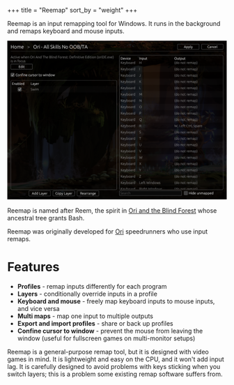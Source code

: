 +++
title = "Reemap"
sort_by = "weight"
+++

Reemap is an input remapping tool for Windows. It runs in the background
and remaps keyboard and mouse inputs.

![screenshot](example.png)

Reemap is named after Reem, the spirit in [Ori and the Blind Forest][Ori] whose ancestral
tree grants Bash.

Reemap was originally developed for [Ori] speedrunners who use input remaps.

# Features

- **Profiles** - remap inputs differently for each program
- **Layers** - conditionally override inputs in a profile
- **Keyboard and mouse** - freely map keyboard inputs to mouse inputs, and vice versa
- **Multi maps** - map one input to multiple outputs
- **Export and import profiles** - share or back up profiles
- **Confine cursor to window** - prevent the mouse from leaving the window (useful for fullscreen
games on multi-monitor setups)

Reemap is a general-purpose remap tool, but it is designed with video games in mind. It is lightweight and easy on the CPU, and it won't
add input lag. It is carefully designed to avoid problems with keys sticking when you switch layers;
this is a problem some existing remap software suffers from.

[Ori]: https://www.orithegame.com/